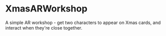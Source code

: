 # XmasARWorkshop
A simple AR workshop - get two characters to appear on Xmas cards, and interact when they're close together.
